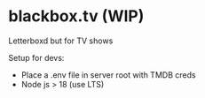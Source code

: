 # blackbox.tv (WIP)
Letterboxd but for TV shows

Setup for devs:
- Place a .env file in server root with TMDB creds
- Node js > 18 (use LTS)
